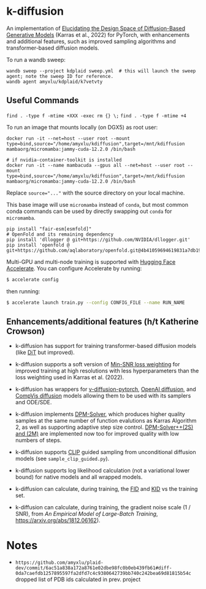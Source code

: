 # k-diffusion

An implementation of [Elucidating the Design Space of Diffusion-Based Generative Models](https://arxiv.org/abs/2206.00364) (Karras et al., 2022) for PyTorch, with enhancements and additional features, such as improved sampling algorithms and transformer-based diffusion models.


To run a wandb sweep:
```
wandb sweep --project kdplaid sweep.yml  # this will launch the sweep agent; note the sweep ID for reference.
wandb agent amyxlu/kdplaid/k7vetvty
```


## Useful Commands
`find . -type f -mtime +XXX -exec rm {} \;`
`find . -type f -mtime +4`


To run an image that mounts locally (on DGX5) as root user:
```
docker run -it --net=host --user root --mount type=bind,source="/home/amyxlu/kdiffusion",target=/mnt/kdiffusion mambaorg/micromamba:jammy-cuda-12.2.0 /bin/bash

# if nvidia-container-toolkit is installed
docker run -it --name mambacuda --gpus all --net=host --user root --mount type=bind,source="/home/amyxlu/kdiffusion",target=/mnt/kdiffusion mambaorg/micromamba:jammy-cuda-12.2.0 /bin/bash
```
Replace `source="..."` with the source directory on your local machine.

This base image will use `micromamba` instead of `conda`, but most common conda commands can be used by directly swapping out `conda` for `micromamba`.

```
pip install "fair-esm[esmfold]"
# OpenFold and its remaining dependency
pip install 'dllogger @ git+https://github.com/NVIDIA/dllogger.git'
pip install 'openfold @ git+https://github.com/aqlaboratory/openfold.git@4b41059694619831a7db195b7e0988fc4ff3a307'
```

Multi-GPU and multi-node training is supported with [Hugging Face Accelerate](https://huggingface.co/docs/accelerate/index). You can configure Accelerate by running:

```sh
$ accelerate config
```

then running:

```sh
$ accelerate launch train.py --config CONFIG_FILE --name RUN_NAME
```

## Enhancements/additional features (h/t Katherine Crowson)

- k-diffusion has support for training transformer-based diffusion models (like [DiT](https://arxiv.org/abs/2212.09748) but improved).

- k-diffusion supports a soft version of [Min-SNR loss weighting](https://arxiv.org/abs/2303.09556) for improved training at high resolutions with less hyperparameters than the loss weighting used in Karras et al. (2022).

- k-diffusion has wrappers for [v-diffusion-pytorch](https://github.com/crowsonkb/v-diffusion-pytorch), [OpenAI diffusion](https://github.com/openai/guided-diffusion), and [CompVis diffusion](https://github.com/CompVis/latent-diffusion) models allowing them to be used with its samplers and ODE/SDE.

- k-diffusion implements [DPM-Solver](https://arxiv.org/abs/2206.00927), which produces higher quality samples at the same number of function evalutions as Karras Algorithm 2, as well as supporting adaptive step size control. [DPM-Solver++(2S) and (2M)](https://arxiv.org/abs/2211.01095) are implemented now too for improved quality with low numbers of steps.

- k-diffusion supports [CLIP](https://openai.com/blog/clip/) guided sampling from unconditional diffusion models (see `sample_clip_guided.py`).

- k-diffusion supports log likelihood calculation (not a variational lower bound) for native models and all wrapped models.

- k-diffusion can calculate, during training, the [FID](https://papers.nips.cc/paper/2017/file/8a1d694707eb0fefe65871369074926d-Paper.pdf) and [KID](https://arxiv.org/abs/1801.01401) vs the training set.

- k-diffusion can calculate, during training, the gradient noise scale (1 / SNR), from _An Empirical Model of Large-Batch Training_, https://arxiv.org/abs/1812.06162).



# Notes
* `https://github.com/amyxlu/plaid-dev/commit/6ac51a838a172a8761e02dbe98fc0b0eb439fb61#diff-0da7caefdb1257895597fa2dfd7c4c9380642739bb740c242bea69d81815b54c` dropped list of PDB ids calculated in prev. project